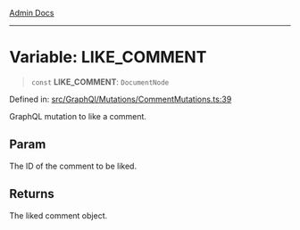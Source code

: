 [Admin Docs](/)

---

# Variable: LIKE_COMMENT

> `const` **LIKE_COMMENT**: `DocumentNode`

Defined in: [src/GraphQl/Mutations/CommentMutations.ts:39](https://github.com/PalisadoesFoundation/talawa-admin/blob/main/src/GraphQl/Mutations/CommentMutations.ts#L39)

GraphQL mutation to like a comment.

## Param

The ID of the comment to be liked.

## Returns

The liked comment object.
